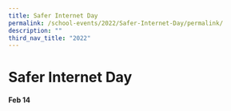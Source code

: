 ```yaml
---
title: Safer Internet Day
permalink: /school-events/2022/Safer-Internet-Day/permalink/
description: ""
third_nav_title: "2022"
---
```

# Safer Internet Day

#### Feb 14


